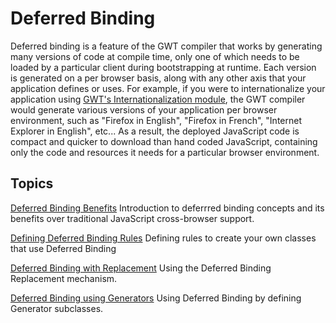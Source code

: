 # Deferred Binding #

Deferred binding is a feature of the GWT compiler that works by generating many versions of code at compile time, only one of which needs to be loaded by a particular client during bootstrapping at runtime. Each version is generated on a per browser basis, along with any other axis that your application defines or uses. For example, if you were to internationalize your application using [GWT's Internationalization module](DevGuideInternationalization.md), the GWT compiler would generate various versions of your application per browser environment, such as "Firefox in English", "Firefox in French", "Internet Explorer in English", etc...  As a result, the deployed JavaScript code is compact and quicker to download than hand coded JavaScript, containing only the code and resources it needs for a particular browser environment.

## Topics ##

[Deferred Binding Benefits](DevGuideDeferredBindingConcepts.md)
Introduction to deferrred binding concepts and its benefits over traditional JavaScript cross-browser support.

[Defining Deferred Binding Rules](DevGuideDeferredBindingUsing.md)
Defining rules to create your own classes that use Deferred Binding

[Deferred Binding with Replacement](DevGuideDeferredBindingReplacement.md)
Using the Deferred Binding Replacement mechanism.

[Deferred Binding using Generators](DevGuideDeferredBindingGenerators.md)
Using Deferred Binding by defining Generator subclasses.
